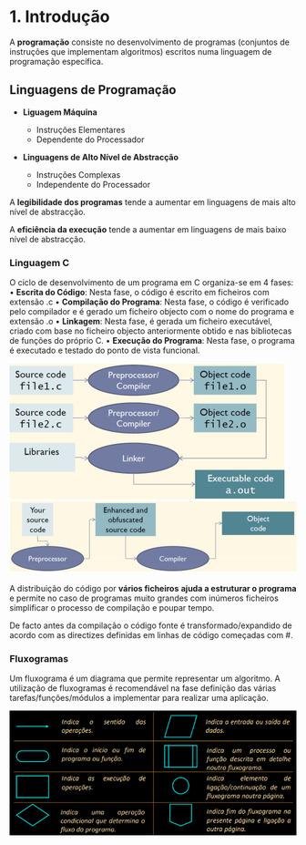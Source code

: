 # 1. Introdução

A **programação** consiste no desenvolvimento de programas (conjuntos de instruções que implementam algoritmos) escritos numa linguagem de programação específica.

## Linguagens de Programação
- **Liguagem Máquina**

    - Instruções Elementares
    - Dependente do Processador

- **Linguagens de Alto Nível de Abstracção**
    - Instruções Complexas
    - Independente do Processador

A **legibilidade dos programas** tende a aumentar em linguagens de mais alto nível de abstracção.

A **eficiência da execução** tende a aumentar em linguagens de mais baixo nível de abstracção.

### Linguagem C

O ciclo de desenvolvimento de um programa em C organiza-se em 4 fases:
• **Escrita do Código**: Nesta fase, o código é escrito em ficheiros com extensão .c
• **Compilação do Programa**: Nesta fase, o código é verificado pelo compilador e é gerado um ficheiro objecto com o nome do programa e extensão .o
• **Linkagem**: Nesta fase, é gerada um ficheiro executável, criado com base no ficheiro objecto anteriormente obtido e nas bibliotecas de funções do próprio C.
• **Execução do Programa**: Nesta fase, o programa é executado e testado do ponto de vista funcional.

![./img/img2.png](./img/img2.png)
![./img/img1.png](./img/img1.png)

A distribuição do código por **vários ficheiros** **ajuda a estruturar o programa** e
permite no caso de programas muito grandes com inúmeros ficheiros simplificar o
processo de compilação e poupar tempo.

De facto antes da compilação o código fonte é transformado/expandido de acordo
com as directizes definidas em linhas de código começadas com #.

### Fluxogramas
Um fluxograma é um diagrama que permite representar um algoritmo.
A utilização de fluxogramas é recomendável na fase definição das várias tarefas/funções/módulos a implementar para realizar uma aplicação.

![./img/img3.png](./img/img3.png)

